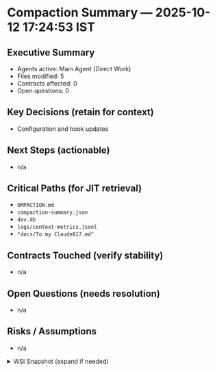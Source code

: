 # Compaction Summary — 2025-10-12 17:24:53 IST

## Executive Summary
- Agents active: Main Agent (Direct Work)
- Files modified: 5
- Contracts affected: 0
- Open questions: 0

## Key Decisions (retain for context)
- Configuration and hook updates

## Next Steps (actionable)
- n/a

## Critical Paths (for JIT retrieval)
- `OMPACTION.md`
- `compaction-summary.json`
- `dev.db`
- `logs/context-metrics.jsonl`
- `"docs/To my Claude017.md"`

## Contracts Touched (verify stability)
- n/a

## Open Questions (needs resolution)
- n/a

## Risks / Assumptions
- n/a

<details>
<summary>WSI Snapshot (expand if needed)</summary>

- n/a
</details>

